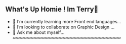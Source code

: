 ## What's Up Homie ! Im Terry👋

- 🌱 I’m currently learning more Front end languages...
- 👯 I’m looking to collaborate on Graphic Design ...
- 💬 Ask me about myself...
💤💤💤💤💤💤💤💤💤💤💤💤💤💤💤💤💤💤💤💤💤💤💤💤💤💤

